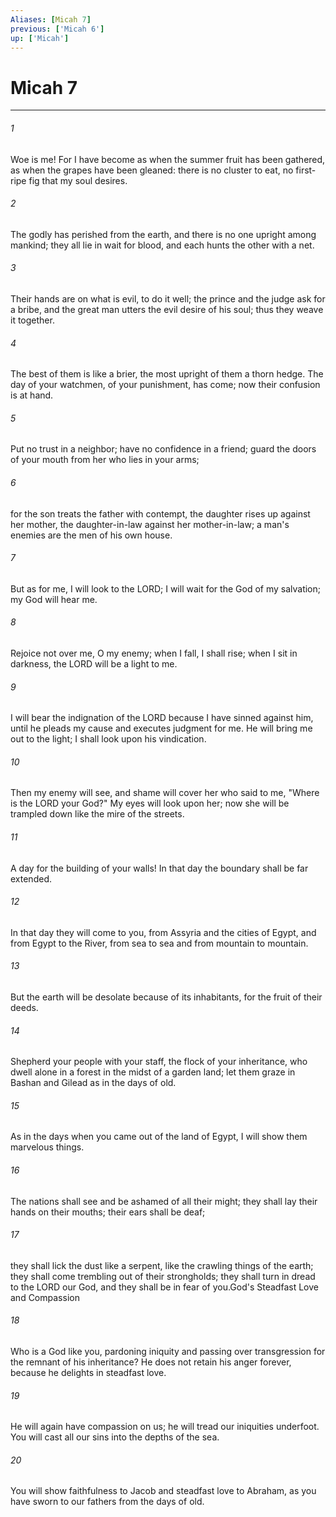 ```yaml
---
Aliases: [Micah 7]
previous: ['Micah 6']
up: ['Micah']
---
```

# Micah 7
***



###### 1 
Woe is me! For I have become as when the summer fruit has been gathered, as when the grapes have been gleaned: there is no cluster to eat, no first-ripe fig that my soul desires. 

###### 2 
The godly has perished from the earth, and there is no one upright among mankind; they all lie in wait for blood, and each hunts the other with a net. 

###### 3 
Their hands are on what is evil, to do it well; the prince and the judge ask for a bribe, and the great man utters the evil desire of his soul; thus they weave it together. 

###### 4 
The best of them is like a brier, the most upright of them a thorn hedge. The day of your watchmen, of your punishment, has come; now their confusion is at hand. 

###### 5 
Put no trust in a neighbor; have no confidence in a friend; guard the doors of your mouth from her who lies in your arms; 

###### 6 
for the son treats the father with contempt, the daughter rises up against her mother, the daughter-in-law against her mother-in-law; a man's enemies are the men of his own house. 

###### 7 
But as for me, I will look to the LORD; I will wait for the God of my salvation; my God will hear me. 

###### 8 
Rejoice not over me, O my enemy; when I fall, I shall rise; when I sit in darkness, the LORD will be a light to me. 

###### 9 
I will bear the indignation of the LORD because I have sinned against him, until he pleads my cause and executes judgment for me. He will bring me out to the light; I shall look upon his vindication. 

###### 10 
Then my enemy will see, and shame will cover her who said to me, "Where is the LORD your God?" My eyes will look upon her; now she will be trampled down like the mire of the streets. 

###### 11 
A day for the building of your walls! In that day the boundary shall be far extended. 

###### 12 
In that day they will come to you, from Assyria and the cities of Egypt, and from Egypt to the River, from sea to sea and from mountain to mountain. 

###### 13 
But the earth will be desolate because of its inhabitants, for the fruit of their deeds. 

###### 14 
Shepherd your people with your staff, the flock of your inheritance, who dwell alone in a forest in the midst of a garden land; let them graze in Bashan and Gilead as in the days of old. 

###### 15 
As in the days when you came out of the land of Egypt, I will show them marvelous things. 

###### 16 
The nations shall see and be ashamed of all their might; they shall lay their hands on their mouths; their ears shall be deaf; 

###### 17 
they shall lick the dust like a serpent, like the crawling things of the earth; they shall come trembling out of their strongholds; they shall turn in dread to the LORD our God, and they shall be in fear of you.God's Steadfast Love and Compassion 

###### 18 
Who is a God like you, pardoning iniquity and passing over transgression for the remnant of his inheritance? He does not retain his anger forever, because he delights in steadfast love. 

###### 19 
He will again have compassion on us; he will tread our iniquities underfoot. You will cast all our sins into the depths of the sea. 

###### 20 
You will show faithfulness to Jacob and steadfast love to Abraham, as you have sworn to our fathers from the days of old.
